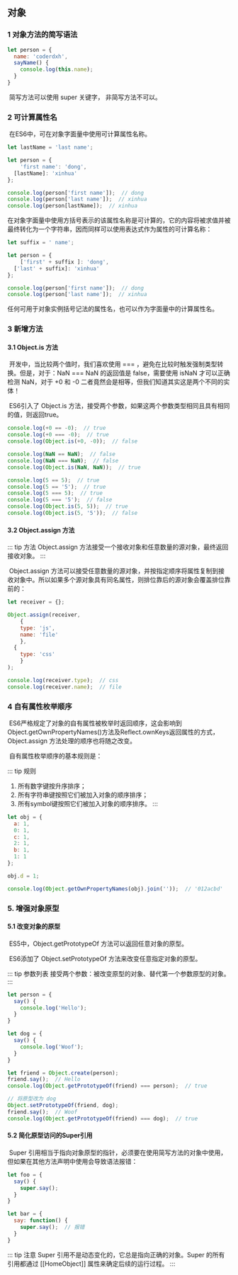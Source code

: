 ## 对象

### 1 对象方法的简写语法

```js
let person = {
  name: 'coderdxh',
  sayName() {
    console.log(this.name);
  }
}
```

​		简写方法可以使用 super 关键字， 非简写方法不可以。

### 2 可计算属性名

​		在ES6中，可在对象字面量中使用可计算属性名称。

```js
let lastName = 'last name';

let person = {
	'first name': 'dong',
  [lastName]: 'xinhua'
};

console.log(person['first name']);  // dong
console.log(person['last name']);  // xinhua
console.log(person[lastName]);  // xinhua
```

​		在对象字面量中使用方括号表示的该属性名称是可计算的，它的内容将被求值并被最终转化为一个字符串，因而同样可以使用表达式作为属性的可计算名称：

```js
let suffix = ' name';

let person = {
	['first' + suffix ]: 'dong',
  ['last' + suffix]: 'xinhua'
};

console.log(person['first name']);  // dong
console.log(person['last name']);  // xinhua
```

​		任何可用于对象实例括号记法的属性名，也可以作为字面量中的计算属性名。

### 3 新增方法

#### 3.1 Object.is 方法

​		开发中，当比较两个值时，我们喜欢使用 === ，避免在比较时触发强制类型转换。但是，对于：NaN === NaN 的返回值是 false，需要使用 isNaN 才可以正确检测 NaN，对于 +0 和 -0 二者竟然会是相等，但我们知道其实这是两个不同的实体！

​		ES6引入了 Object.is 方法，接受两个参数，如果这两个参数类型相同且具有相同的值，则返回true。

```js
console.log(+0 == -0);  // true
console.log(+0 === -0);  // true
console.log(Object.is(+0, -0));  // false

console.log(NaN == NaN);  // false
console.log(NaN === NaN);  // false
console.log(Object.is(NaN, NaN));  // true

console.log(5 == 5);  // true
console.log(5 == '5');  // true
console.log(5 === 5);  // true
console.log(5 === '5');  // false
console.log(Object.is(5, 5));  // true
console.log(Object.is(5, '5'));  // false
```

#### 3.2 Object.assign 方法

::: tip 方法
Object.assign 方法接受一个接收对象和任意数量的源对象，最终返回接收对象。
:::

​		Object.assign 方法可以接受任意数量的源对象，并按指定顺序将属性复制到接收对象中。所以如果多个源对象具有同名属性，则排位靠后的源对象会覆盖排位靠前的：

```js
let receiver = {};

Object.assign(receiver,
	{
  	type: 'js',
  	name: 'file'
	},
  {
  	type: 'css'
	}
);

console.log(receiver.type);  // css
console.log(receiver.name);	 // file
```

### 4 自有属性枚举顺序

​		ES6严格规定了对象的自有属性被枚举时返回顺序，这会影响到 Object.getOwnPropertyNames()方法及Reflect.ownKeys返回属性的方式，Object.assign 方法处理的顺序也将随之改变。

​		自有属性枚举顺序的基本规则是：

::: tip 规则
1.	所有数字键按升序排序；
2.	所有字符串键按照它们被加入对象的顺序排序；
3.	所有symbol键按照它们被加入对象的顺序排序。
:::

```js
let obj = {
  a: 1,
  0: 1,
  c: 1,
  2: 1,
  b: 1,
  1: 1
};

obj.d = 1;

console.log(Object.getOwnPropertyNames(obj).join(''));  // '012acbd'
```

### 5. 增强对象原型

#### 5.1 改变对象的原型

​		ES5中，Object.getPrototypeOf 方法可以返回任意对象的原型。

​		ES6添加了 Object.setPrototypeOf 方法来改变任意指定对象的原型。

::: tip 参数列表
接受两个参数：被改变原型的对象、替代第一个参数原型的对象。
:::

```js
let person = {
  say() {
    console.log('Hello');
  }
}

let dog = {
  say() {
    console.log('Woof');
  }
}

let friend = Object.create(person);
friend.say();  // Hello
console.log(Object.getPrototypeOf(friend) === person);  // true

// 将原型改为 dog
Object.setPrototypeOf(friend, dog);
friend.say();  // Woof
console.log(Object.getPrototypeOf(friend) === dog);  // true
```

#### 5.2 简化原型访问的Super引用

​		Super 引用相当于指向对象原型的指针，必须要在使用简写方法的对象中使用，但如果在其他方法声明中使用会导致语法报错：

```js
let foo = {
  say() {
    super.say();
  }
}

let bar = {
  say: function() {
    super.say();  // 报错
  }
}
```

::: tip 注意
Super 引用不是动态变化的，它总是指向正确的对象。Super 的所有引用都通过 [[HomeObject]] 属性来确定后续的运行过程。
:::



